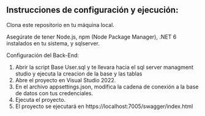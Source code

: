 ## Instrucciones de configuración y ejecución:
Clona este repositorio en tu máquina local.

Asegúrate de tener Node.js, npm (Node Package Manager), .NET 6 instalados en tu sistema, y sqlserver.

Configuración del Back-End:

1. Abrir la script Base User.sql y te llevara hacia el sql server managment studio y ejecuta la creacion de la base y las tablas
2. Abre el proyecto en Visual Studio 2022.
3. En el archivo appsettings.json, modifica la cadena de conexión a la base de datos con tus credenciales.
4. Ejecuta el proyecto.
5. El proyecto se ejecutará en https://localhost:7005/swagger/index.html
